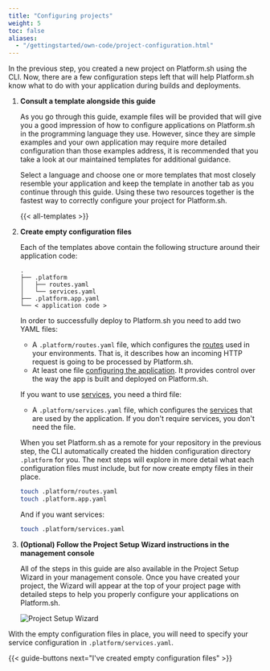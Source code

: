 ```yaml
---
title: "Configuring projects"
weight: 5
toc: false
aliases:
  - "/gettingstarted/own-code/project-configuration.html"
---
```


In the previous step, you created a new project on Platform.sh using the CLI. Now, there are a few configuration steps left that will help Platform.sh know what to do with your application during builds and deployments.

1. **Consult a template alongside this guide**

    As you go through this guide, example files will be provided that will give you a good impression of how to configure applications on Platform.sh in the programming language they use. However, since they are simple examples and your own application may require more detailed configuration than those examples address, it is recommended that you take a look at our maintained templates for additional guidance.

    Select a language and choose one or more templates that most closely resemble your application and keep the template in another tab as you continue through this guide. Using these two resources together is the fastest way to correctly configure your project for Platform.sh.

    {{< all-templates >}}

2. **Create empty configuration files**

    Each of the templates above contain the following structure around their application code:

    ```text
    .
    ├── .platform
    │   ├── routes.yaml
    │   └── services.yaml
    ├── .platform.app.yaml
    └── < application code >
    ```

    In order to successfully deploy to Platform.sh you need to add two YAML files:

      * A `.platform/routes.yaml` file, which configures the [routes](/configuration/routes/_index.md) used in your environments.
        That is, it describes how an incoming HTTP request is going to be processed by Platform.sh.
      * At least one file [configuring the application](../../../configuration/app/_index.md).
        It provides control over the way the app is built and deployed on Platform.sh.

    If you want to use [services](../../../configuration/services/_index.md), you need a third file:

      * A `.platform/services.yaml` file, which configures the [services](/configuration/services/_index.md)
        that are used by the application.
        If you don't require services, you don't need the file.

    When you set Platform.sh as a remote for your repository in the previous step, the CLI automatically created the hidden configuration directory `.platform` for you. The next steps will explore in more detail what each configuration files must include, but for now create empty files in their place.

    ```bash
    touch .platform/routes.yaml
    touch .platform.app.yaml
    ```

    And if you want services:

    ```bash
    touch .platform/services.yaml
    ```

3. **(Optional) Follow the Project Setup Wizard instructions in the management console**

    All of the steps in this guide are also available in the Project Setup Wizard in your management console. Once you have created your project, the Wizard will appear at the top of your project page with detailed steps to help you properly configure your applications on Platform.sh.

    ![Project Setup Wizard](/images/management-console/setup-wizard.png "0.5")

With the empty configuration files in place, you will need to specify your service configuration in `.platform/services.yaml`.

{{< guide-buttons next="I've created empty configuration files" >}}
